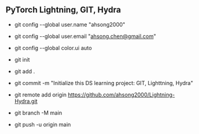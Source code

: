 ## PyTorch Lightning, GIT, Hydra

- git config --global user.name "ahsong2000"
- git config --global user.email "ahsong.chen@gmail.com"
- git config --global color.ui auto
- git init
- git add .
- git commit -m "Initialize this DS learning project: GIT, Lighttning, Hydra"

- git remote add origin https://github.com/ahsong2000/Lightning-Hydra.git
- git branch -M main
- git push -u origin main
